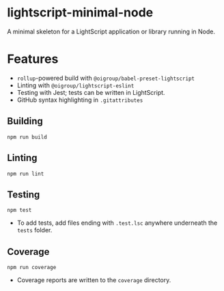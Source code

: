 # lightscript-minimal-node

A minimal skeleton for a LightScript application or library running in Node.

# Features

- `rollup`-powered build with `@oigroup/babel-preset-lightscript`
- Linting with `@oigroup/lightscript-eslint`
- Testing with Jest; tests can be written in LightScript.
- GitHub syntax highlighting in `.gitattributes`

## Building

```
npm run build
```

## Linting

```
npm run lint
```

## Testing

```
npm test
```

- To add tests, add files ending with `.test.lsc` anywhere underneath the `tests` folder.

## Coverage

```
npm run coverage
```

- Coverage reports are written to the `coverage` directory.

